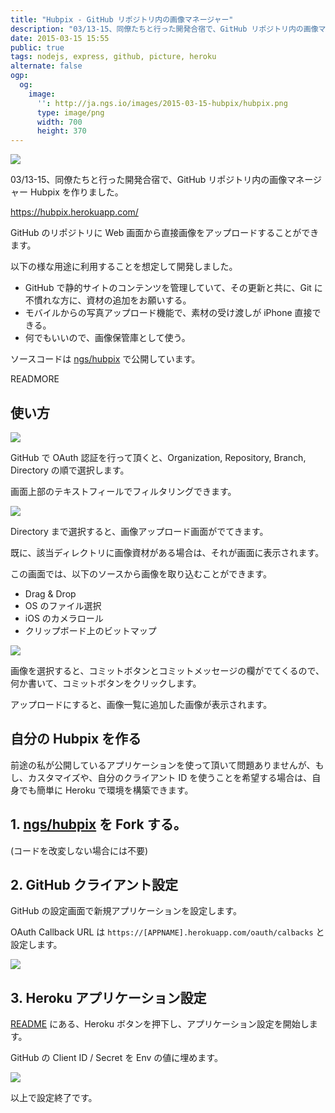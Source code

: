 ```yaml
---
title: "Hubpix - GitHub リポジトリ内の画像マネージャー"
description: "03/13-15、同僚たちと行った開発合宿で、GitHub リポジトリ内の画像マネージャー Hubpix を作りました。"
date: 2015-03-15 15:55
public: true
tags: nodejs, express, github, picture, heroku
alternate: false
ogp:
  og:
    image:
      '': http://ja.ngs.io/images/2015-03-15-hubpix/hubpix.png
      type: image/png
      width: 700
      height: 370
---
```


![](2015-03-15-hubpix/hubpix.png)

03/13-15、同僚たちと行った開発合宿で、GitHub リポジトリ内の画像マネージャー Hubpix を作りました。

https://hubpix.herokuapp.com/

GitHub のリポジトリに Web 画面から直接画像をアップロードすることができます。

以下の様な用途に利用することを想定して開発しました。

- GitHub で静的サイトのコンテンツを管理していて、その更新と共に、Git に不慣れな方に、資材の追加をお願いする。　
- モバイルからの写真アップロード機能で、素材の受け渡しが iPhone 直接できる。
- 何でもいいので、画像保管庫として使う。

ソースコードは [ngs/hubpix] で公開しています。

READMORE

## 使い方

![](2015-03-15-hubpix/hubpix.gif)

GitHub で OAuth 認証を行って頂くと、Organization, Repository, Branch, Directory の順で選択します。

画面上部のテキストフィールでフィルタリングできます。

![](2015-03-15-hubpix/screen2.png)

Directory まで選択すると、画像アップロード画面がでてきます。

既に、該当ディレクトリに画像資材がある場合は、それが画面に表示されます。

この画面では、以下のソースから画像を取り込むことができます。

- Drag & Drop
- OS のファイル選択
- iOS のカメラロール
- クリップボード上のビットマップ

![](2015-03-15-hubpix/screen3.png)

画像を選択すると、コミットボタンとコミットメッセージの欄がでてくるので、何か書いて、コミットボタンをクリックします。

アップロードにすると、画像一覧に追加した画像が表示されます。

## 自分の Hubpix を作る

前途の私が公開しているアプリケーションを使って頂いて問題ありませんが、もし、カスタマイズや、自分のクライアント ID を使うことを希望する場合は、自身でも簡単に Heroku で環境を構築できます。

## 1. [ngs/hubpix] を Fork  する。

(コードを改変しない場合には不要)

## 2. GitHub クライアント設定

GitHub の設定画面で新規アプリケーションを設定します。

OAuth Callback URL は `https://[APPNAME].herokuapp.com/oauth/calbacks` と設定します。

![](2015-03-15-hubpix/screen4.png)

## 3. Heroku アプリケーション設定

[README] にある、Heroku ボタンを押下し、アプリケーション設定を開始します。

GitHub の Client ID / Secret を Env の値に埋めます。

![](2015-03-15-hubpix/screen5.png)

以上で設定終了です。

[ngs/hubpix]: https://github.com/ngs/hubpix
[README]: https://github.com/ngs/hubpix#readme
